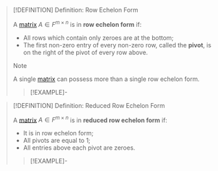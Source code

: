 >[!DEFINITION] Definition: Row Echelon Form
>
>A [matrix](Matrix.md) $A \in F^{m \times n}$ is in **row echelon form** if:
>- All rows which contain only zeroes are at the bottom;
>- The first non-zero entry of every non-zero row, called the **pivot**, is on the right of the pivot of every row above.
>
>>[!NOTE]
>>
>>A single [matrix](Matrix.md) can possess more than a single row echelon form.
>>
>
>>[!EXAMPLE]-
>>
>>
>>
>

>[!DEFINITION] Definition: Reduced Row Echelon Form
>
>A [matrix](Matrix.md) $A \in F^{m \times n}$ is in **reduced row echelon form** if:
>- It is in row echelon form;
>- All pivots are equal to 1;
>- All entries above each pivot are zeroes.
>
>>[!EXAMPLE]-
>>
>>
>>
